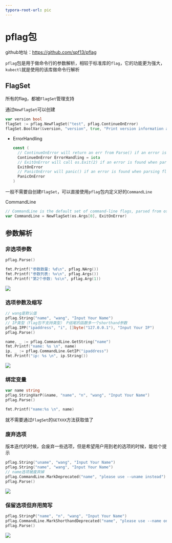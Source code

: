 ```yaml
---
typora-root-url: pic
---
```


# pflag包

github地址：https://github.com/spf13/pflag

`pflag`包是用于做命令行的参数解析，相较于标准库的`flag`，它的功能更为强大，`kubectl`就是使用的该库做命令行解析



## FlagSet

所有的flag，都被`FlagSet`管理支持

通过`NewFlagSet`可以创建

```go
var version bool
flagSet := pflag.NewFlagSet("test", pflag.ContinueOnError)
flagSet.BoolVar(&version, "version", true, "Print version information and quit.")
```

- ErrorHandling

  ```go
  const (
  	// ContinueOnError will return an err from Parse() if an error is found
  	ContinueOnError ErrorHandling = iota
  	// ExitOnError will call os.Exit(2) if an error is found when parsing
  	ExitOnError
  	// PanicOnError will panic() if an error is found when parsing flags
  	PanicOnError
  )
  ```

一般不需要自创建`FlagSet`，可以直接使用`pflag`包内定义好的`CommandLine`

CommandLine

  ```go
  // CommandLine is the default set of command-line flags, parsed from os.Args.
  var CommandLine = NewFlagSet(os.Args[0], ExitOnError)
  ```

  

## 参数解析

### 非选项参数

```go
pflag.Parse()

fmt.Printf("参数数量: %d\n", pflag.NArg())
fmt.Printf("参数列表: %v\n", pflag.Args())
fmt.Printf("第2个参数: %s\n", pflag.Arg(1))
```

 ![](/pflag_args_e.png)



### 选项参数及缩写

```go
// wang是默认值
pflag.String("name", "wang", "Input Your Name")
// IP类型（flag包不支持类型） P结尾的函数多一个shorthand参数
pflag.IPP("ipaddress", "i", []byte("127.0.0.1"), "Input Your IP")
pflag.Parse()

name, _ := pflag.CommandLine.GetString("name")
fmt.Printf("name: %s \n", name)
ip, _ := pflag.CommandLine.GetIP("ipaddress")
fmt.Printf("ip: %s \n", ip.String())
```

 ![](/pflag_name_e.png)



### 绑定变量

```go
var name string
pflag.StringVarP(&name, "name", "n", "wang", "Input Your Name")
pflag.Parse()

fmt.Printf("name:%s \n", name)
```

就不需要通过`FlagSet`的`GETXXX`方法获取值了



### 废弃选项

版本迭代的时候，会废弃一些选项，但是希望用户用到老的选项的时候，能给个提示

```go
pflag.String("uname", "wang", "Input Your Name")
pflag.String("name", "wang", "Input Your Name")
// name选项被废弃掉
pflag.CommandLine.MarkDeprecated("name", "please use --uname instead")
pflag.Parse()
```

 ![](/plag_deprecated_e.png)



### 保留选项但弃用简写

```go
pflag.StringP("name", "n", "wang", "Input Your Name")
pflag.CommandLine.MarkShorthandDeprecated("name", "please use --name only")
pflag.Parse()
```

 ![](/pflag_shorthandDeprecated_e.png)

